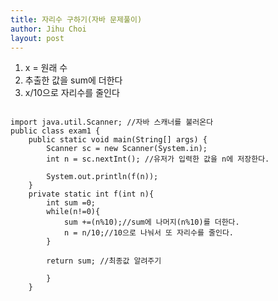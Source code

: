 ```yaml
---
title: 자리수 구하기(자바 문제풀이)
author: Jihu Choi
layout: post
---
```

1. x = 원래 수  
2. 추출한 값을 sum에 더한다  
3. x/10으로 자리수를 줄인다  

<pre>
<code>
import java.util.Scanner; //자바 스캐너를 불러온다
public class exam1 {
    public static void main(String[] args) {
        Scanner sc = new Scanner(System.in);
        int n = sc.nextInt(); //유저가 입력한 값을 n에 저장한다.

        System.out.println(f(n));
    }
    private static int f(int n){
        int sum =0;
        while(n!=0){
            sum +=(n%10);//sum에 나머지(n%10)를 더한다.
            n = n/10;//10으로 나눠서 또 자리수를 줄인다.
        }

        return sum; //최종값 알려주기

        }
    }
</code>
</pre>